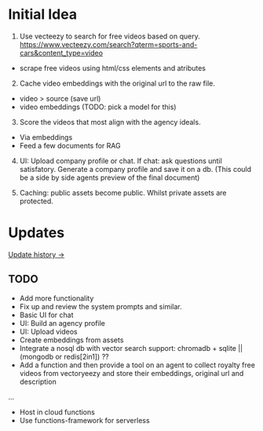 # Initial Idea
1. Use vecteezy to search for free videos based on query. 
https://www.vecteezy.com/search?qterm=sports-and-cars&content_type=video
- scrape free videos using html/css elements and atributes

2. Cache video embeddings with the original url to the raw file.
- video > source (save url)
- video embeddings (TODO: pick a model for this)

3. Score the videos that most align with the agency ideals.
- Via embeddings
- Feed a few documents for RAG

4. UI: Upload company profile or chat. If chat: ask questions until satisfatory. Generate a company profile and save it on a db.
(This could be a side by side agents preview of the final document)

5. Caching: public assets become public. Whilst private assets are protected.

# Updates

[Update history ->](https://github.com/brunoboto96/agency_video_chat/blob/main/updates.md)

## TODO
- Add more functionality
- Fix up and review the system prompts and similar.
- Basic UI for chat
- UI: Build an agency profile
- UI: Upload videos
- Create embeddings from assets
- Integrate a nosql db with vector search support: chromadb + sqlite || (mongodb or redis[2in1]) ??
- Add a function and then provide a tool on an agent to collect royalty free videos from vectoryeezy and store their embeddings, original url and description

...

- Host in cloud functions
- Use functions-framework for serverless



